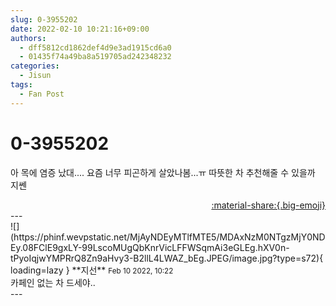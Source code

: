 ```yaml
---
slug: 0-3955202
date: 2022-02-10 10:21:16+09:00
authors:
  - dff5812cd1862def4d9e3ad1915cd6a0
  - 01435f74a49ba8a519705ad242348232
categories:
  - Jisun
tags:
  - Fan Post
---
```


# 0-3955202

<div class="post-container" markdown="1">
<div class="content-container md-sidebar__scrollwrap" markdown="1">

아 목에 염증 났대.... 요즘 너무 피곤하게 살았나봄...ㅠ 따뜻한 차 추천해줄 수 있을까 지쎈

</div>
</div>

<div style="text-align: right;" markdown="1">
<a href="https://weverse.io/fromis9/fanpost/0-3955202" style="text-align: right;">:material-share:{.big-emoji}</a>
</div>
---

<div class="comments-container md-sidebar__scrollwrap" markdown="1">
<div class="comment" markdown="1">
<div class='id-container' markdown="1">
![](https://phinf.wevpstatic.net/MjAyNDEyMTlfMTE5/MDAxNzM0NTgzMjY0NDEy.08FClE9gxLY-99LscoMUgQbKnrVicLFFWSqmAi3eGLEg.hXV0n-tPyoIqjwYMPRrQ8Zn9aHvy3-B2llL4LWAZ_bEg.JPEG/image.jpg?type=s72){ loading=lazy }
**<span class="artist">지선</span>** <small>Feb 10 2022, 10:22</small><br>
</div>
<div class='comment-body' markdown="1">
카페인 없는 차 드세야..
</div>
</div>
</div>
---
